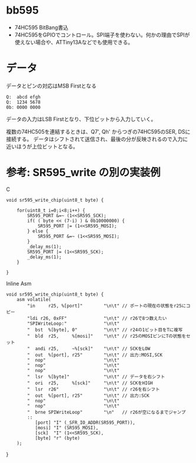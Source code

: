 # bb595

* 74HC595 BitBang書込
* 74HC595をGPIOでコントロール。SPI端子を使わない。何かの理由でSPIが使えない場合や、ATTiny13Aなどでも使用できる。

# データ

データとピンの対応はMSB Firstとなる

	Q:  abcd efgh
	Q:  1234 5678
	0b: 0000 0000

データの入力はLSB Firstとなり、下位ビットから入力していく。

複数の74HC505を連結するときは、Q7', Qh' からつぎの74HC595のSER, DSに接続する。
データはシフトされて送信され、最後の分が反映されるので入力に近いほうが上位ビットとなる。

# 参考: SR595_write の別の実装例

C

	void sr595_write_chip(uint8_t byte) {
	
		for(uint8_t i=0;i<8;i++) {
			SR595_PORT &=~ (1<<SR595_SCK);
			if( ( byte << (7-i) ) & 0b10000000) {
				SR595_PORT |= (1<<SR595_MOSI);
			} else {
				SR595_PORT &=~ (1<<SR595_MOSI);
			}
			_delay_ms(1);
			SR595_PORT |= (1<<SR595_SCK);
			_delay_ms(1);
		}
	
	}

Inline Asm	

	void sr595_write_chip(uint8_t byte) {
		asm volatile(
			"in		r25, %[port]"        "\n\t" // ポートの現在の状態をr25にコピー
			"ldi r26, 0xFF"              "\n\t" // r26で8つ数えたい
			"SPIWriteLoop:"              "\n\t"
			"  bst  %[byte], 0"          "\n\t" // r24の1ビット目をTに複写
			"  bld  r25,     %[mosi]"    "\n\t" // r25のMOSIピンにTの状態をセット
			"  andi r25,     ~%[sck]"    "\n\t" // SCKをLOW
			"  out  %[port], r25"        "\n\t" // 出力:MOSI,SCK
			"  nop"                      "\n\t" 
			"  nop"                      "\n\t" 
			"  nop"                      "\n\t" 
			"  lsr  %[byte]"             "\n\t" // データを右シフト
			"  ori  r25,     %[sck]"     "\n\t" // SCKをHIGH
			"  lsr  r26"                 "\n\t" // r26を右シフト
			"  out  %[port], r25"        "\n\t" // 出力:SCK
			"  nop"                      "\n\t" 
			"  nop"                      "\n\t" 
			"  brne SPIWriteLoop"        "\n"   // r26が空になるまでジャンプ
			::
			   [port] "I" (_SFR_IO_ADDR(SR595_PORT)),
			   [mosi] "I" (SR595_MOSI),
			   [sck]  "I" (1<<SR595_SCK),
			   [byte] "r" (byte)
		);
 }

